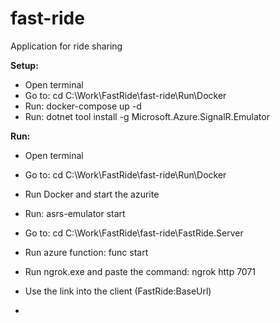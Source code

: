 # fast-ride

Application for ride sharing

**Setup:**

- Open terminal
- Go to: cd C:\Work\FastRide\fast-ride\Run\Docker
- Run: docker-compose up -d
- Run: dotnet tool install -g Microsoft.Azure.SignalR.Emulator

**Run:**

- Open terminal
- Go to: cd C:\Work\FastRide\fast-ride\Run\Docker
- Run Docker and start the azurite
- Run: asrs-emulator start

- Go to: cd C:\Work\FastRide\fast-ride\FastRide.Server
- Run azure function: func start
- Run ngrok.exe and paste the command: ngrok http 7071
- Use the link into the client (FastRide:BaseUrl)

-
